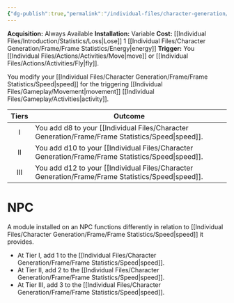 ```yaml
---
{"dg-publish":true,"permalink":"/individual-files/character-generation/expansion-modules/variable-tier/boost-module/"}
---
```


**Acquisition:** Always Available
**Installation:** Variable
**Cost:** [[Individual Files/Introduction/Statistics/Loss\|Lose]] 1 [[Individual Files/Character Generation/Frame/Frame Statistics/Energy\|energy]]
**Trigger:** You [[Individual Files/Actions/Activities/Move\|move]] or [[Individual Files/Actions/Activities/Fly\|fly]].

You modify your [[Individual Files/Character Generation/Frame/Frame Statistics/Speed\|speed]] for the triggering [[Individual Files/Gameplay/Movement\|movement]] [[Individual Files/Gameplay/Activities\|activity]].

| Tiers | Outcome                               |
| :---: | ------------------------------------- |
|   I   | You add d8 to your [[Individual Files/Character Generation/Frame/Frame Statistics/Speed\|speed]].  |
|  II   | You add d10 to your [[Individual Files/Character Generation/Frame/Frame Statistics/Speed\|speed]]. |
|  III  | You add d12 to your [[Individual Files/Character Generation/Frame/Frame Statistics/Speed\|speed]]. |

# NPC
A module installed on an NPC functions differently in relation to [[Individual Files/Character Generation/Frame/Frame Statistics/Speed\|speed]] it provides.
* At Tier I, add 1 to the [[Individual Files/Character Generation/Frame/Frame Statistics/Speed\|speed]].
* At Tier II, add 2 to the [[Individual Files/Character Generation/Frame/Frame Statistics/Speed\|speed]].
* At Tier III, add 3 to the [[Individual Files/Character Generation/Frame/Frame Statistics/Speed\|speed]].